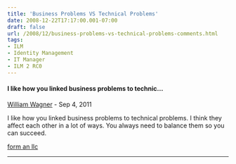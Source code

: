 ```yaml
---
title: 'Business Problems VS Technical Problems'
date: 2008-12-22T17:17:00.001-07:00
draft: false
url: /2008/12/business-problems-vs-technical-problems-comments.html
tags: 
- ILM
- Identity Management
- IT Manager
- ILM 2 RC0
---
```


#### I like how you linked business problems to technic...
[William Wagner](https://www.blogger.com/profile/15021806128343588742 "noreply@blogger.com") - <time datetime="2011-09-15T23:52:02.642-07:00">Sep 4, 2011</time>

I like how you linked business problems to technical problems. I think they affect each other in a lot of ways. You always need to balance them so you can succeed.  
  
[form an llc](http://www.mycorporation.com/business-formations/llc.jsp)
<hr />
